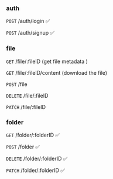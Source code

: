 ### auth
`POST`     /auth/login ✅

`POST`     /auth/signup ✅


### file
`GET`         /file/:fileID  (get file metadata )

`GET`         /file/:fileID/content  (download the file)

`POST`        /file 

`DELETE`    /file/:fileID

`PATCH`      /file/:fileID


### folder
`GET`   /folder/:folderID ✅

`POST` /folder ✅

`DELETE`  /folder/:folderID ✅

`PATCH` /folder/:folderID ✅
